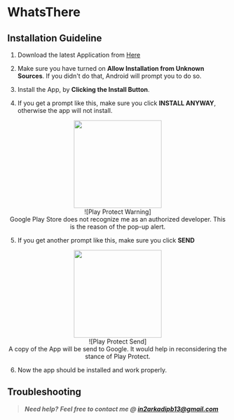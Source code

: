 # WhatsThere

## Installation Guideline

1. Download the latest Application from [Here](https://github.com/darkmatter18/WhatsThere/releases/latest/download/WhatsThere.apk)

2. Make sure you have turned on **Allow Installation from Unknown Sources**. If you didn't do that, Android will prompt you to do so.

3. Install the App, by **Clicking the Install Button**.

4. If you get a prompt like this, make sure you click **INSTALL ANYWAY**, otherwise the app will not install.

<p align ="center">
<img src=images/install_1.jpg width=200>
<br>
![Play Protect Warning]
<br>
Google Play Store does not recognize me as an authorized developer. This is the reason of the pop-up alert.
</p>

5. If you get another prompt like this, make sure you click **SEND**

<p align ="center">
<img src=images/install_2.jpg width=200>
<br>
![Play Protect Send]
<br>
A copy of the App will be send to Google. It would help in reconsidering the stance of Play Protect.
</p>
	
6. Now the app should be installed and work properly.

## Troubleshooting



> ***Need help?***
***Feel free to contact me @ [in2arkadipb13@gmail.com](mailto:in2arkadipb13@gmail.com?Subject=Github:Udacity-Computer-Vision-Nanodegree-Repository)***